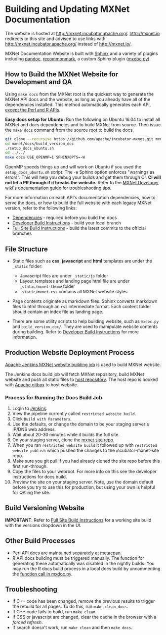 <!---
  Licensed to the Apache Software Foundation (ASF) under one
  or more contributor license agreements.  See the NOTICE file
  distributed with this work for additional information
  regarding copyright ownership.  The ASF licenses this file
  to you under the Apache License, Version 2.0 (the
  "License"); you may not use this file except in compliance
  with the License.  You may obtain a copy of the License at

    http://www.apache.org/licenses/LICENSE-2.0

  Unless required by applicable law or agreed to in writing,
  software distributed under the License is distributed on an
  "AS IS" BASIS, WITHOUT WARRANTIES OR CONDITIONS OF ANY
  KIND, either express or implied.  See the License for the
  specific language governing permissions and limitations
  under the License.
-->

# Building and Updating MXNet Documentation

The website is hosted at http://mxnet.incubator.apache.org/.
http://mxnet.io redirects to this site and advised to use links with http://mxnet.incubator.apache.org/ instead of http://mxnet.io/.

MXNet Documentation Website is built with [Sphinx](http://www.sphinx-doc.org) and a variety of plugins including [pandoc](https://pandoc.org/), [recommonmark](https://github.com/rtfd/recommonmark), a custom Sphinx plugin ([mxdoc.py](https://github.com/apache/incubator-mxnet/blob/master/docs/mxdoc.py)).


## How to Build the MXNet Website for Development and QA

Using `make docs` from the MXNet root is the quickest way to generate the MXNet API docs and the website, as long as you already have all of the dependencies installed. This method automatically generates each API, [except the Perl and R APIs](#other-build-processes).

**Easy docs setup for Ubuntu:** Run the following on Ubuntu 16.04 to install all MXNet and docs dependencies and to build MXNet from source. Then issue the `make docs` command from the source root to build the docs.

```bash
git clone --recursive https://github.com/apache/incubator-mxnet.git mxnet
cd mxnet/docs/build_version_doc
./setup_docs_ubuntu.sh
cd ../../
make docs USE_OPENMP=1 SPHINXOPTS=-W
```

OpenMP speeds things up and will work on Ubuntu if you used the `setup_docs_ubuntu.sh` script.
The `-W` Sphinx option enforces "warnings as errors". This will help you debug your builds and get them through CI.
**CI will not let a PR through if it breaks the website.** Refer to the [MXNet Developer wiki's documentation guide](https://cwiki.apache.org/confluence/display/MXNET/Documentation+Guide) for troubleshooting tips.

For more information on each API's documentation dependencies, how to serve the docs, or how to build the full website with each legacy MXNet version, refer to the following links:

* [Dependencies](https://github.com/apache/incubator-mxnet/tree/master/docs/build_version_doc#dependencies) - required before you build the docs
* [Developer Build Instructions](https://github.com/apache/incubator-mxnet/tree/master/docs/build_version_doc#developer-instructions) - build your local branch
* [Full Site Build Instructions](https://github.com/apache/incubator-mxnet/tree/master/docs/build_version_doc#full-website-build) - build the latest commits to the official branches


## File Structure

* Static files such as **css**, **javascript** and **html** templates are under the `_static` folder:
  - Javascript files are under `_static/js` folder
  - Layout templates and landing page html file are under `_static/mxnet-theme` folder
  - `_static/mxnet.css` contains all MXNet website styles

* Page contents originate as markdown files. Sphinx converts markdown files to html through an `rst` intermediate format. Each content folder should contain an index file as landing page.

* There are some utility scripts to help building website, such as `mxdoc.py` and `build_version_doc/`. They are used to manipulate website contents during building. Refer to [Developer Build Instructions](https://github.com/apache/incubator-mxnet/tree/master/docs/build_version_doc#developer-instructions) for more information.


## Production Website Deployment Process

[Apache Jenkins MXNet website building job](https://builds.apache.org/job/incubator-mxnet-build-site/) is used to build MXNet website.

The Jenkins docs build job will fetch MXNet repository, build MXNet website and push all static files to [host repository](https://github.com/apache/incubator-mxnet-site.git).
The host repo is hooked with [Apache gitbox](https://gitbox.apache.org/repos/asf?p=incubator-mxnet-site.git;a=summary) to host website.

### Process for Running the Docs Build Job

1. Login to [Jenkins](http://jenkins.mxnet-ci.amazon-ml.com/).
1. View the pipeline currently called `restricted website build`.
1. Click `Build with Parameters`.
1. Use the defaults, or change the domain to be your staging server's IP/DNS web address.
1. Wait about 20-30 minutes while it builds the full site.
1. On your staging server, clone the [mxnet site repo](https://github.com/apache/incubator-mxnet-site.git).
1. When you ran `restricted website build` it followed up with `restricted website publish` which pushed the changes to the incubator-mxnet-site repo.
1. Make sure you git pull if you had already cloned the site repo before this first run-through.
1. Copy the files to your webroot. For more info on this see the developer instructions for docs build.
1. Preview the site on your staging server. Note, use the domain default before you try to use this for production, but using your own is helpful for QA'ing the site.


## Build Versioning Website

**IMPORTANT**: Refer to [Full Site Build Instructions](https://github.com/apache/incubator-mxnet/tree/master/docs/build_version_doc#full-website-build) for a working site build with the versions dropdown in the UI.


## Other Build Processes

* Perl API docs are maintained separately at [metacpan](https://metacpan.org/release/AI-MXNet).
* R API docs building must be triggered manually. The function for generating these automatically was disabled in the nightly builds. You may run the R docs build process in a local docs build by uncommenting the [function call in mxdoc.py](https://github.com/apache/incubator-mxnet/blob/master/docs/mxdoc.py#L378).


## Troubleshooting

- If C++ code has been changed, remove the previous results to trigger the rebuild for all pages. To do this, run `make clean_docs`.
- If C++ code fails to build, run `make clean`.
- If CSS or javascript are changed, clear the cache in the browser with a *forced refresh*.
- If search doesn't work, run `make clean` and then `make docs`.

